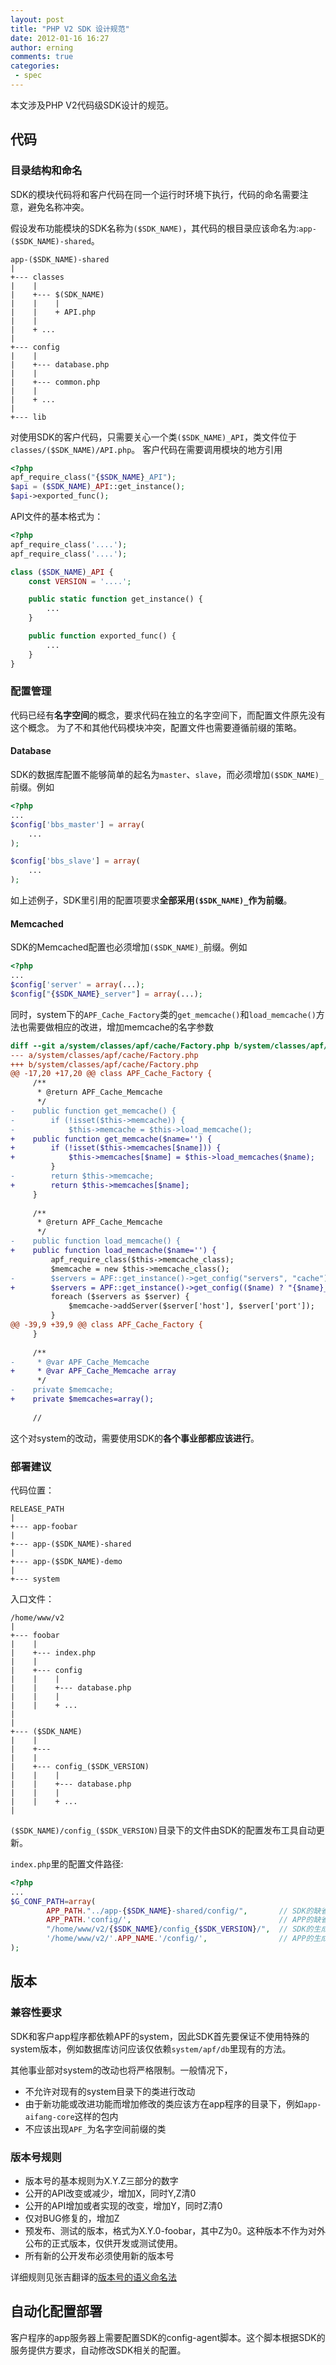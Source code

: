 ```yaml
---
layout: post
title: "PHP V2 SDK 设计规范"
date: 2012-01-16 16:27
author: erning
comments: true
categories: 
 - spec
---
```


本文涉及PHP V2代码级SDK设计的规范。

## 代码

### 目录结构和命名

SDK的模块代码将和客户代码在同一个运行时环境下执行，代码的命名需要注意，避免名称冲突。

假设发布功能模块的SDK名称为`($SDK_NAME)`，其代码的根目录应该命名为:`app-($SDK_NAME)-shared`。

    app-($SDK_NAME)-shared
    |
    +--- classes
    |    |    
    |    +--- $(SDK_NAME)
    |    |    |
    |    |    + API.php
    |    |
    |    + ...
    |
    +--- config
    |    |
    |    +--- database.php
    |    |
    |    +--- common.php
    |    |
    |    + ...
    |
    +--- lib

对使用SDK的客户代码，只需要关心一个类`($SDK_NAME)_API`，类文件位于`classes/($SDK_NAME)/API.php`。
客户代码在需要调用模块的地方引用

```php
<?php
apf_require_class("{$SDK_NAME}_API");
$api = ($SDK_NAME)_API::get_instance();
$api->exported_func();
```

API文件的基本格式为：

```php
<?php
apf_require_class('....');
apf_require_class('....');

class ($SDK_NAME)_API {
    const VERSION = '....';

    public static function get_instance() {
        ...
    }

    public function exported_func() {
        ...
    }
}
```

<!-- more -->

### 配置管理
代码已经有**名字空间**的概念，要求代码在独立的名字空间下，而配置文件原先没有这个概念。
为了不和其他代码模块冲突，配置文件也需要遵循前缀的策略。

#### Database
SDK的数据库配置不能够简单的起名为`master`、`slave`，而必须增加`($SDK_NAME)_`前缀。例如

```php
<?php
...
$config['bbs_master'] = array(
    ...
);

$config['bbs_slave'] = array(
    ...
);
```

如上述例子，SDK里引用的配置项要求**全部采用`($SDK_NAME)_`作为前缀**。

#### Memcached
SDK的Memcached配置也必须增加`($SDK_NAME)_`前缀。例如

```php
<?php
...
$config['server' = array(...);
$config["{$SDK_NAME}_server"] = array(...);
```

同时，system下的`APF_Cache_Factory`类的`get_memcache()`和`load_memcache()`方法也需要做相应的改进，增加memcache的名字参数

```diff
diff --git a/system/classes/apf/cache/Factory.php b/system/classes/apf/cache/Factory.php
--- a/system/classes/apf/cache/Factory.php
+++ b/system/classes/apf/cache/Factory.php
@@ -17,20 +17,20 @@ class APF_Cache_Factory {
     /**
      * @return APF_Cache_Memcache
      */
-    public function get_memcache() {
-        if (!isset($this->memcache)) {
-            $this->memcache = $this->load_memcache();
+    public function get_memcache($name='') {
+        if (!isset($this->memcaches[$name])) {
+            $this->memcaches[$name] = $this->load_memcaches($name);
         }
-        return $this->memcache;
+        return $this->memcaches[$name];
     }
 
     /**
      * @return APF_Cache_Memcache
      */
-    public function load_memcache() {
+    public function load_memcache($name='') {
         apf_require_class($this->memcache_class);
         $memcache = new $this->memcache_class();
-        $servers = APF::get_instance()->get_config("servers", "cache");
+        $servers = APF::get_instance()->get_config(($name) ? "{$name}_servers" : "servers", "cache");
         foreach ($servers as $server) {
             $memcache->addServer($server['host'], $server['port']);
         }
@@ -39,9 +39,9 @@ class APF_Cache_Factory {
     }
 
     /**
-     * @var APF_Cache_Memcache
+     * @var APF_Cache_Memcache array
      */
-    private $memcache;
+    private $memcaches=array();
 
     //
```

这个对system的改动，需要使用SDK的**各个事业部都应该进行**。

### 部署建议

代码位置：

    RELEASE_PATH
    |
    +--- app-foobar
    |
    +--- app-($SDK_NAME)-shared
    |
    +--- app-($SDK_NAME)-demo
    |
    +--- system

入口文件：

    /home/www/v2
    |
    +--- foobar
    |    |
    |    +--- index.php
    |    |
    |    +--- config
    |    |    |
    |    |    +--- database.php
    |    |    |
    |    |    + ...
    |
    |
    +--- ($SDK_NAME)
    |    |
    |    +--- 
    |    |
    |    +--- config_($SDK_VERSION)
    |    |    |
    |    |    +--- database.php
    |    |    |
    |    |    + ...
    |


`($SDK_NAME)/config_($SDK_VERSION)`目录下的文件由SDK的配置发布工具自动更新。

`index.php`里的配置文件路径:

```php
<?php
...
$G_CONF_PATH=array( 
		APP_PATH."../app-{$SDK_NAME}-shared/config/",       // SDK的缺省配置
		APP_PATH.'config/',                                 // APP的缺省配置
		"/home/www/v2/{$SDK_NAME}/config_{$SDK_VERSION}/",  // SDK的生成环境配置，由agent自动更新
		'/home/www/v2/'.APP_NAME.'/config/',                // APP的生成环境配置，可以覆盖SDK的配置
);
```

## 版本

### 兼容性要求

SDK和客户app程序都依赖APF的system，因此SDK首先要保证不使用特殊的system版本，例如数据库访问应该仅依赖`system/apf/db`里现有的方法。

其他事业部对system的改动也将严格限制。一般情况下，

* 不允许对现有的system目录下的类进行改动
* 由于新功能或改进功能而增加修改的类应该方在app程序的目录下，例如`app-aifang-core`这样的包内
* 不应该出现`APF_`为名字空间前缀的类

### 版本号规则

* 版本号的基本规则为X.Y.Z三部分的数字
* 公开的API改变或减少，增加X，同时Y,Z清0
* 公开的API增加或者实现的改变，增加Y，同时Z清0
* 仅对BUG修复的，增加Z
* 预发布、测试的版本，格式为X.Y.0-foobar，其中Z为0。这种版本不作为对外公布的正式版本，仅供开发或测试使用。
* 所有新的公开发布必须使用新的版本号

详细规则见张吉翻译的[版本号的语义命名法](https://github.com/anjuke-inc/semver/blob/zh-cn/semver.md)


## 自动化配置部署

客户程序的app服务器上需要配置SDK的config-agent脚本。这个脚本根据SDK的服务提供方要求，自动修改SDK相关的配置。

